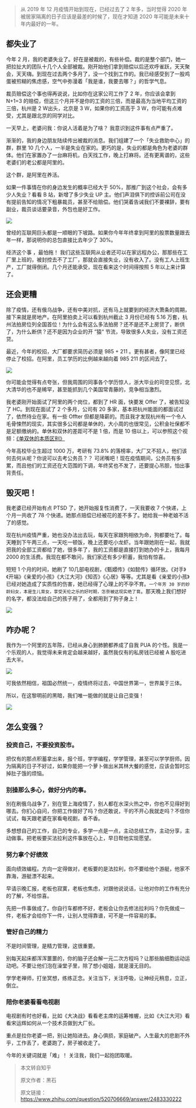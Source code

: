 >从 2019 年 12 月疫情开始到现在，已经过去了 2 年多，当时觉得 2020 年被居家隔离的日子应该是最差的时候了，现在才知道 2020 年可能是未来十年内最好的一年。

## 都失业了

今年 2 月，我的老婆失业了。好在是被裁的，有些补偿。裁的是整个部门，她一把拉扯大的团队十几个人全部被裁。刚开始他们拿到赔偿以后还欢呼雀跃，天天聚会，天天嗨。到现在过去两个多月了，没一个找到工作的。我已经感受到了一股鸡蛋被煎糊的焦虑感，空气中弥漫着「我是谁，我要去哪？」的哲学气息。

裁员赔偿这个事也得再说说，比如你在这家公司工作了 2 年，你应该会拿到 N+1=3 的赔偿，但这三个月并不是你的工资的三倍，而是最高为当地平均工资的三倍，杭州是 2 W出头，北京是 3 W，如果你的工资高于 3 W，你可能有点难受，尤其是跟北京的同学对比。

一天早上，老婆问我：你说人活着是为了啥？ 我意识到这件事有点严重了。

渐渐的，我的身边朋友陆续传出被裁的消息。我们组建了一个「失业救助中心」的群，群里 10 几个人，一半是失业在家的。更巧的是，失业的都是角色为老婆的群体。他们在家置办了一台麻将机，白天找工作，晚上打麻将。还有更离谱的，这些老婆们的老公都是阿里的。

这个群，是阿里在养活。

如果一件事情在你的身边发生的概率已经大于 50%，那推广到这个社会，会有多少人失业？看看 B 站，新增了多少失业 UP 主。他们声泪俱下的控诉前公司在没有提前告知的情况下粗暴裁员，甚至不给赔偿。他们哭着告诫我们不要裸辞，要有副业，裁员谈话要录音，外包也是好工作。

![](https://lequ.co/2022/05/4301.jpg)

曾经的互联网巨头都是一顺眼的下坡路。如果你今年年终拿到阿里的股票数量跟去年一样，那说明你的总包直接比去年少了 30%。

经济这个事 ，最怕拖！ 我们这些互联网从业者还可以在家远程办公，那那些在工厂里上班的，被封控去不了工厂，那就会直接失业，没有收入了。没有工人上班生产，工厂就得倒闭。几个月还能承受，现在看来这个时间得按照 5 年以上来计算了。

## 还会更糟

除了疫情，还有俄乌战争，还有中美对抗，还有马上就要到的经济大萧条的周期，接下来就是房地产。在阿里拍卖上可以看到杭州截止 3 月份已经有 5.16 万套，杭州法拍房位列全国首位！为什么会有这么多法拍房？还不是还不上房贷了，断供了，为什么断供？还不是因为企业的开 ”猿“ 节流，导致很多人失业，没有工资还贷。

最近，今年的校招，大厂都要求简历必须是 985 + 211 。更有甚者，像阿里已经停止了校招。在阿里，员工学历的比例越来越向着 985 211 的区间去了。

![](https://lequ.co/2022/05/4302.jpg)

你可能会觉得有点夸张，但我周围的同事各个学历惊人，浙大毕业的司空见惯，北大清华的也不是稀罕，甚至能抓到几个美国常青藤的，竞争相当激烈。

我老婆刚开始面试了阿里的两个岗位，都到了 HR 面，快要发 Offer 了，被告知没了 HC。到现在面试了 2 个多月，公司有 20 多家，基本把杭州能面的都面试过了，依然待业在家。有一些 Offter 但都是降薪的。而且我才发现杭州有一个令人毛骨悚然的现实，其实很多公司都是单休的，大小周的也很常见，公积金社保都不是足额缴纳的。单休和双休的差距可不是 1 倍，而是 10 倍以上，可以参照这个视频：[《单双休的本质区别》](https://www.bilibili.com/video/BV19S4y1A7vg?spm_id_from=333.337.search-card.all.click)

今年高校毕业生超过 1000 万，考研有 73.8% 的落榜率，大厂又不招人，他们该何去何从呢？你说可以去考公务员？？ 可闭嘴吧！现在疫情期间，公务员有多累，而且他们的工资还在大范围的下调，年终奖也不发了，还要提心吊胆，怕出事背责任。

## 毁灭吧！

我老婆已经开始有点 PTSD 了，她开始报复性消费了，一天我要收 7 个快递，上个月一共收了 78 个快递。她那点赔偿已经被花的差不多了。她给我一种老娘不活了的感觉。

现在杭州疫情严重，她也没办法出去玩，每天在家跟狗相依为命，狗都要吐了。每天睡到下午两三点，一天吃一顿饭，晚上还要吃小龙虾。当年跟她刚在一起，我就把我的全部工资都给了她，很多年了，我的工资都是直接打到她办的卡上，我每月 2000 的生活费。我现在都不敢问，我们家还有多少积蓄，我怕有惊喜。

短短 1 个月的时间，她刷了 10几部电视剧，《甄嬛传》《如懿传》循环放。《对手》《开端》《亲爱的小孩》《大江大河》《知否》《心居》等等。尤其是看《亲爱的小孩》已经对她造成了实质性的伤害，她已经得了心理上的不孕不育。`一个年芳 30 岁的妙龄妇女，本是生儿育女，享受天伦之乐的好时期，怎奈被这现实绝了育`。那天晚上我们想好的名字，都没法给自己的孩子用了，全都用到了狗子身上！

![](https://lequ.co/2022/05/4303.jpg)

## 咋办呢？

我作为一个阿里的五年陈，已经从身心到肺腑都养成了自我 PUA 的个性。我是一个乐观的人，我觉得未来肯定会越来越好，虽然我仅有的私房钱已经被 A 股吃进去大半。

![](https://lequ.co/2022/05/4304.jpg)

可我依然相信，祖国必然统一，疫情终将过去，中国世界第一，世界属于三体。

所以，在这黎明前的黑暗，我们唯一能做的就是让自己变强！

![](https://lequ.co/2022/05/4305.jpg)

## 怎么变强？

### 投资自己，不要投资股市。

把仅有的那点积蓄拿出来，报个班，学学编程，学学管理，甚至可以学学厨师。因为隔离的日子不好过，如果你能把一个萝卜做出米其林大餐的感觉，应该会暂时忘掉肚子饿的烦恼。

### 别操那么多心，做好分内的事。

别在刷俄乌战争了，别在管上海疫情了，别人都在水深火热之中，你也不见得好到哪去。你扪心自问，你把工作做好了吗？你还敢说，干的不开心我就走吗？不信你试试，每天跟老婆在家看电视剧，香不香。

多想想自己的工作，自己的专业，多学一点是一点，主动总结工作，主动分享，主动做事。把老板要买法拉利这件事放在心上，早日帮他实现愿望。

### 努力拿个好绩效

面向绩效编程。方向一定得做对，老板要的是法拉利，你不要给他个游艇，他家不靠海，游艇漂不起来。

早请示晚汇报，老板也寂寞，老板也焦虑，对跟他说说话，让他对你的工作有充分的了解，不给惊喜。

先把一件事做成了。你自行车都修不好，老板会让你去修法拉利吗？你先做成一件，老板才会给你下一件，让别人觉得靠谱，可不是一件容易的事。

### 管好自己的精力

不是时间管理，是精力管理，这很重要。

别每天起床都浑浑噩噩的，你的脑子还会解一元二次方程吗？让那些脑细胞运动运动吧。不要让他们泡在澡堂子里，除了想小姐姐，就是漫无目的。

学学老禅师，打坐冥想，练练正念。关注当下，关注呼吸，让神经元稍息，立正，倒立。

### 陪你老婆看看电视剧

电视剧有时也好看，比如《大决战》看看老主席的运筹帷幄，比如《大江大河》看看宋运辉如何从一个技术员做到大厂长。

重点是拉你老婆一把，别让她陷进去。身心俱损，家庭破产。人生最大的悲剧不外乎，工作丢了，老婆跑了，房子被收走了。

今年的关键词就是「难」！ 关注我，我们一起抱团取暖。

>本文转自知乎
>
>原文作者：黑石
>
>原文链接：https://www.zhihu.com/question/520706669/answer/2483330222